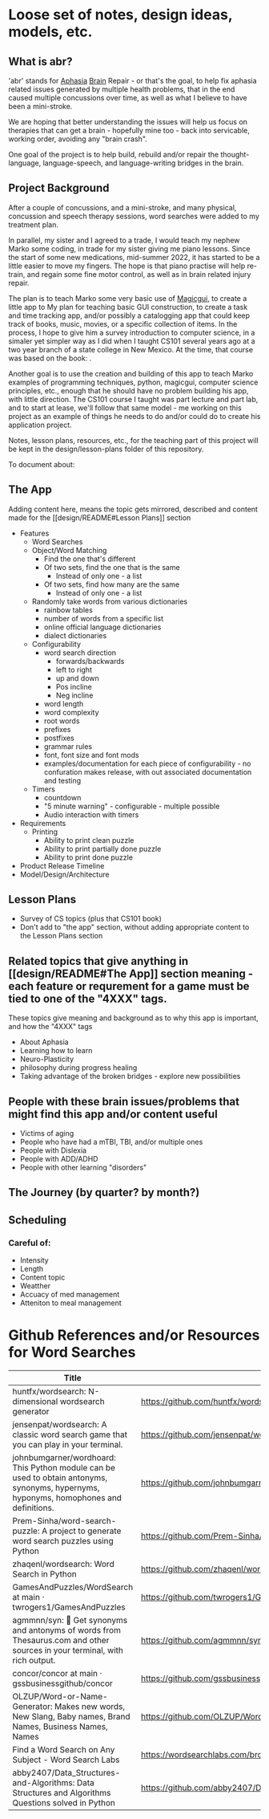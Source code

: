 # Loose set of notes, design ideas, models, etc.

## What is abr?

'abr' stands for [Aphasia](https://www.nidcd.nih.gov/health/aphasia) [Brain]() Repair - or that's the goal, to help fix aphasia related issues generated by multiple health problems, that in the end caused multiple concussions over time, as well as what I believe to have been a mini-stroke.

We are hoping that better understanding the issues will help us focus on therapies that can get a brain - hopefully mine too - back into servicable, working order, avoiding any "brain crash".

One goal of the project is to help build, rebuild and/or repair the thought-language, language-speech, and language-writing bridges in the brain.  


## Project Background

After a couple of concussions, and a mini-stroke, and many physical, concussion and speech therapy sessions, word searches were added to my treatment plan.

In parallel, my sister and I agreed to a trade, I would teach my nephew Marko some coding, in trade for my sister giving me piano lessons.  Since the start of some new medications, mid-summer 2022, it has started to be a little easier to move my fingers.  The hope is that piano practise will help re-train, and regain some fine motor control, as well as in brain related injury repair.

The plan is to teach Marko some very basic use of [Magicgui](), to create a little app to My plan for teaching basic GUI construction, to create a task and time tracking app, and/or possibly a catalogging app that could keep track of books, music, movies, or a specific collection of items.  In the process, I hope to give him a survey introduction to computer science, in a simaler yet simpler way as I did when I taught CS101 several years ago at a two year branch of a state college in New Mexico.  At the time, that course was based on the book: []().

Another goal is to use the creation and building of this app to teach Marko examples of programming techniques, python, magicgui, computer science principles, etc., enough that he should have no problem building his app, with little direction.  The CS101 course I taught was part lecture and part lab, and to start at lease, we'll follow that same model - me working on this project as an example of things he needs to do and/or could do to create his application project.  

Notes, lesson plans, resources, etc., for the teaching part of this project will be kept in the design/lesson-plans folder of this repository. 



To document about:

## The App

Adding content here, means the topic gets mirrored, described and content made for the [[design/README#Lesson Plans]] section

* Features
	* Word Searches
	* Object/Word Matching
		* Find the one that's different
		* Of two sets, find the one that is the same
			* Instead of only one - a list
		* Of two sets, find how many are the same
			* Instead of only one - a list
	* Randomly take words from various dictionaries
		* rainbow tables
		* number of words from a specific list
		* online official language dictionaries
		* dialect dictionaries
	* Configurability
		* word search direction
			* forwards/backwards
			* left to right
			* up and down
			* Pos incline
			* Neg incline
		* word length
		* word complexity
		* root words
		* prefixes
		* postfixes
		* grammar rules
		* font, font size and font mods
		* examples/documentation for each piece of configurability - no confuration makes release, with out associated documentation and testing
	* Timers
		* countdown
		* "5 minute warning" - configurable - multiple possible
		* Audio interaction with timers
 * Requirements
	 * Printing
		 * Ability to print clean puzzle
		 * Ability to print partially done puzzle
		 * Ability to print done puzzle
* Product Release Timeline
* Model/Design/Architecture


## Lesson Plans

* Survey of CS topics (plus that CS101 book)
* Don't add to "the app" section, without adding appropriate content to the Lesson Plans section

## Related topics that give anything in [[design/README#The App]] section meaning - each feature or requrement for a game must be tied to one of the "4XXX" tags.

These topics give meaning and background as to why this app is important, and how the "4XXX" tags 

* About Aphasia
* Learning how to learn
* Neuro-Plasticity
* philosophy during progress healing
* Taking advantage of the broken bridges - explore new possibilities

## People with these brain issues/problems that might find this app and/or content useful

* Victims of aging
* People who have had a mTBI, TBI, and/or multiple ones
* People with Dislexia
* People with ADD/ADHD
* People with other learning "disorders"

## The Journey (by quarter?  by month?)

## Scheduling

### Careful of:
* Intensity
* Length
* Content topic
* Weatther
* Accuacy of med management
* Atteniton to meal management

# Github References and/or Resources for Word Searches

Title | link
--- | ---
huntfx/wordsearch: N-dimensional wordsearch generator | https://github.com/huntfx/wordsearch
jensenpat/wordsearch: A classic word search game that you can play in your terminal. | https://github.com/jensenpat/wordsearch
johnbumgarner/wordhoard: This Python module can be used to obtain antonyms, synonyms, hypernyms, hyponyms, homophones and definitions. | https://github.com/johnbumgarner/wordhoard
Prem-Sinha/word-search-puzzle: A project to generate word search puzzles using Python | https://github.com/Prem-Sinha/word-search-puzzle
zhaqenl/wordsearch: Word Search in Python | https://github.com/zhaqenl/wordsearch
GamesAndPuzzles/WordSearch at main · twrogers1/GamesAndPuzzles | https://github.com/twrogers1/GamesAndPuzzles/tree/main/WordSearch
agmmnn/syn: 🌾 Get synonyms and antonyms of words from Thesaurus.com and other sources in your terminal, with rich output. | https://github.com/agmmnn/syn
concor/concor at main · gssbusinessgithub/concor | https://github.com/gssbusinessgithub/concor/tree/main/concor
OLZUP/Word-or-Name-Generator: Makes new words, New Slang, Baby names, Brand Names, Business Names, Names | https://github.com/OLZUP/Word-or-Name-Generator
Find a Word Search on Any Subject - Word Search Labs | https://wordsearchlabs.com/browse
abby2407/Data_Structures-and-Algorithms: Data Structures and Algorithms Questions solved in Python | https://github.com/abby2407/Data_Structures-and-Algorithms

